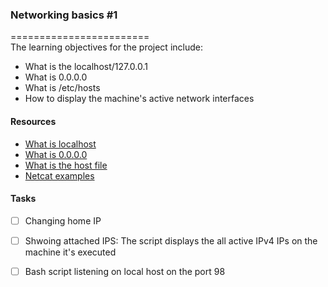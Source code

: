 ### Networking basics #1   
========================     
The learning objectives for the project include:   
* What is the localhost/127.0.0.1   
* What is 0.0.0.0    
* What is /etc/hosts
* How to display the machine's active network interfaces    

#### Resources    
* [What is localhost](https://en.wikipedia.org/wiki/Localhost)    
* [What is 0.0.0.0](https://en.wikipedia.org/wiki/0.0.0.0)
* [What is the host file](https://www.makeuseof.com/tag/modify-manage-hosts-file-linux/)   
* [Netcat examples](https://www.thegeekstuff.com/2012/04/nc-command-examples/)    

#### Tasks    

- [ ] Changing home IP     
- [ ] Shwoing attached IPS: The script displays the all active IPv4 IPs on the machine it's executed     
- [ ] Bash script listening on local host on the port 98     

